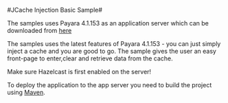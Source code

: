 #JCache Injection Basic Sample#

The samples uses Payara 4.1.153 as an application server which can be downloaded from [here](http://www.payara.co.uk/downloads) 

The samples uses the latest features of Payara 4.1.153 - you can just simply inject a cache and you are good to go. The sample gives the user an easy front-page to enter,clear and retrieve data from the cache. 

Make sure Hazelcast is first enabled on the server!

To deploy the application to the app server you need to build the project using [Maven](https://maven.apache.org/).




